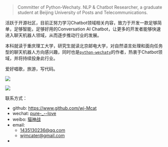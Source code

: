 > Committer of Python-Wechaty. NLP & Chatbot Researcher, a graduate student at Beijing University of Posts and Telecommunications.

活跃于开源社区，目前正努力学习Chatbot领域相关内容，致力于开发一款足够简单，足够智能，足够好用的Conversation AI Chatbot，让更多的开发者能够快速进入聊天机器人领域，从而逐步推动行业的发展。

本科就读于重庆理工大学，研究生就读北京邮电大学，对自然语言处理和面向任务型的聊天机器人方向感兴趣，同时也是[`python-wechaty`](https://www.github.com/wechaty/python-wechaty)的作者，热衷于Chatbot领域，并将持续投身此行业。

爱好唱歌，旅游，写代码。

![](/imgs/about/hello.jpeg)

![](/imgs/about/scenery.jpeg)

联系方式：


- github: https://www.github.com/wj-Mcat
- wechat: [pure-_--love](/imgs/weixin.jpeg)
- weibo: [猫神战](https://weibo.com/u/3877178684)
- email: 
  - 1435130236@qq.com
  - wjmcater@gmail.com
- 